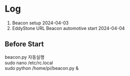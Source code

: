 # Log
1. Beacon setup 2024-04-03
2. EddyStone URL Beacon automotive start 2024-04-04

## Before Start
beacon.py 자동실행
<br>sudo nano /etc/rc.local
<br>sudo python /home/pi/beacon.py &
